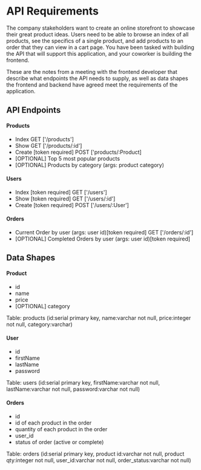 # API Requirements
The company stakeholders want to create an online storefront to showcase their great product ideas. Users need to be able to browse an index of all products, see the specifics of a single product, and add products to an order that they can view in a cart page. You have been tasked with building the API that will support this application, and your coworker is building the frontend.

These are the notes from a meeting with the frontend developer that describe what endpoints the API needs to supply, as well as data shapes the frontend and backend have agreed meet the requirements of the application. 

## API Endpoints
#### Products
- Index 
GET ['/products']
- Show
GET ['/products/:id']
- Create [token required]
POST ['products/:Product]
- [OPTIONAL] Top 5 most popular products 
- [OPTIONAL] Products by category (args: product category)

#### Users
- Index [token required]
GET ['/users']
- Show [token required]
GET ['/users/:id']
- Create [token required]
POST ['/users/:User']

#### Orders
- Current Order by user (args: user id)[token required]
GET ['/orders/:id']
- [OPTIONAL] Completed Orders by user (args: user id)[token required]

## Data Shapes
#### Product
-  id
- name
- price
- [OPTIONAL] category

Table: products (id:serial primary key, name:varchar not null, price:integer not null, category:varchar)

#### User
- id
- firstName
- lastName
- password

Table: users (id:serial primary key, firstName:varchar not null, lastName:varchar not null, password:varchar not null)

#### Orders
- id
- id of each product in the order
- quantity of each product in the order
- user_id
- status of order (active or complete)

Table: orders (id:serial primary key, product id:varchar not null, product qty:integer not null, user_id:varchar not null, order_status:varchar not null)

